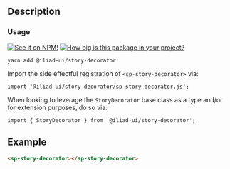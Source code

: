 ## Description

### Usage

[![See it on NPM!](https://img.shields.io/npm/v/@iliad-ui/story-decorator?style=for-the-badge)](https://www.npmjs.com/package/@iliad-ui/story-decorator)
[![How big is this package in your project?](https://img.shields.io/bundlephobia/minzip/@iliad-ui/story-decorator?style=for-the-badge)](https://bundlephobia.com/result?p=@iliad-ui/story-decorator)

```
yarn add @iliad-ui/story-decorator
```

Import the side effectful registration of `<sp-story-decorator>` via:

```
import '@iliad-ui/story-decorator/sp-story-decorator.js';
```

When looking to leverage the `StoryDecorator` base class as a type and/or for extension purposes, do so via:

```
import { StoryDecorator } from '@iliad-ui/story-decorator';
```

## Example

```html
<sp-story-decorator></sp-story-decorator>
```
